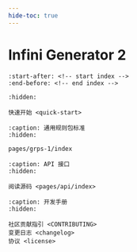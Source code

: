 ```yaml
---
hide-toc: true
---
```


# Infini Generator 2

```{include} ../../README.md
:start-after: <!-- start index -->
:end-before: <!-- end index -->
```

```{toctree}
:hidden:

快速开始 <quick-start>
```

```{toctree}
:caption: 通用规则包标准
:hidden:

pages/grps-1/index
```

```{toctree}
:caption: API 接口
:hidden:

阅读源码 <pages/api/index>
```

```{toctree}
:caption: 开发手册
:hidden:

社区贡献指引 <CONTRIBUTING>
变更日志 <changelog>
协议 <license>
```